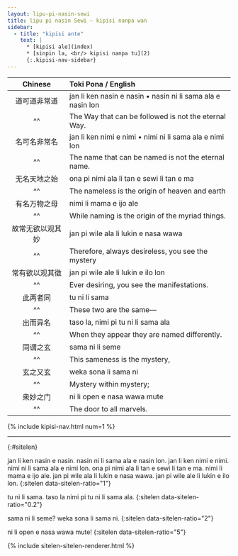 ```yaml
---
layout: lipu-pi-nasin-sewi
title: lipu pi nasin Sewi — kipisi nanpa wan
sidebar:
  - title: "kipisi ante"
    text: |
      * [kipisi ale](index)
      * [sinpin la, <br/> kipisi nanpa tu](2)
      {:.kipisi-nav-sidebar}
---
```


| Chinese | Toki Pona / English
|:-:|:-
| 道可道非常道     | jan li ken nasin e nasin • nasin ni li sama ala e nasin lon
| ^^               | The Way that can be followed is not the eternal Way.
| 名可名非常名     | jan li ken nimi e nimi • nimi ni li sama ala e nimi lon
| ^^               | The name that can be named is not the eternal name.
| 无名天地之始     | ona pi nimi ala li tan e sewi li tan e ma
| ^^               | The nameless is the origin of heaven and earth
| 有名万物之母     | nimi li mama e ijo ale
| ^^               | While naming is the origin of the myriad things.
| 故常无欲以观其妙 | jan pi wile ala li lukin e nasa wawa
| ^^               | Therefore, always desireless, you see the mystery
| 常有欲以观其徵   | jan pi wile ale li lukin e ilo lon
| ^^               | Ever desiring, you see the manifestations.
| 此两者同         | tu ni li sama
| ^^               | These two are the same—
| 出而异名         | taso la, nimi pi tu ni li sama ala
| ^^               | When they appear they are named differently.
| 同谓之玄         | sama ni li seme
| ^^               | This sameness is the mystery,
| 玄之又玄         | weka sona li sama ni
| ^^               | Mystery within mystery;
| 衆妙之门         | ni li open e nasa wawa mute
| ^^               | The door to all marvels.

{% include kipisi-nav.html num=1 %}

-------
{:#sitelen}

jan li ken nasin e nasin. nasin ni li sama ala e nasin lon.
jan li ken nimi e nimi. nimi ni li sama ala e nimi lon.
ona pi nimi ala li tan e sewi li tan e ma.
nimi li mama e ijo ale.
jan pi wile ala li lukin e nasa wawa.
jan pi wile ale li lukin e ilo lon.
{:sitelen data-sitelen-ratio="1"}

tu ni li sama.
taso la nimi pi tu ni li sama ala.
{:sitelen data-sitelen-ratio="0.2"}

sama ni li seme? weka sona li sama ni.
{:sitelen data-sitelen-ratio="2"}

ni li open e nasa wawa mute!
{:sitelen data-sitelen-ratio="5"}

{% include sitelen-sitelen-renderer.html %}
